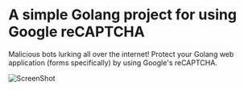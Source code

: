 # A simple Golang project for using Google reCAPTCHA

Malicious bots lurking all over the internet! Protect your Golang web application (forms specifically) by using Google's reCAPTCHA.

![ScreenShot](https://raw.github.com/johnpili/using-recaptcha-with-golang/master/using-google-recaptcha-in-golang.gif)



